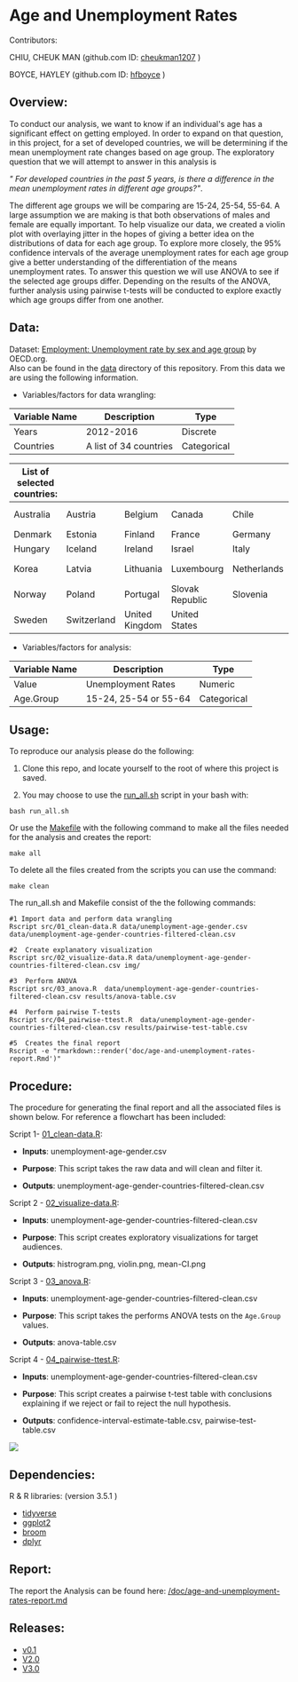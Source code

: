 
# Age and Unemployment Rates

Contributors: 

CHIU, CHEUK MAN (github.com ID: [cheukman1207](https://github.com/cheukman1207) )

BOYCE, HAYLEY (github.com ID: [hfboyce](https://github.com/hfboyce) )

## Overview:

To conduct our analysis, we want to know if an individual's age has a significant effect on getting employed. In order to expand on that question, in this project, for a set of developed countries, we will be determining if the mean unemployment rate changes based on age group. The exploratory question that we will attempt to answer in this analysis is  

*" For developed countries in the past 5 years, is there a difference in the mean unemployment rates in different age groups?"*. 

The different age groups we will be comparing are 15-24, 25-54, 55-64. A large assumption we are making is that both observations of males and female are equally important. To help visualize our data, we created a violin plot with overlaying jitter in the hopes of giving a better idea on the distributions of data for each age group. To explore more closely, the 95% confidence intervals of the average unemployment rates for each age group give a better understanding of the differentiation of the means unemployment rates. 
To answer this question we will use ANOVA to see if the selected age groups differ. Depending on the results of the ANOVA, further analysis using pairwise t-tests will be conducted to explore exactly which age groups differ from one another.

## Data:

Dataset: [Employment: Unemployment rate by sex and age group](https://stats.oecd.org/index.aspx?queryid=54743) by OECD.org.   
Also can be found in the [data](https://github.com/UBC-MDS/DSCI_522-Age-and-Unemployment-Rates/tree/master/data) directory of this repository. From this data we are using the following information. 

- Variables/factors for data wrangling: 

| Variable Name | Description | Type |
| --- | --- | --- |
| Years | 2012-2016 | Discrete |
| Countries | A list of 34 countries | Categorical |

| List of selected countries: |  |  |  |  |  |
| --- | --- | --- | --- | --- | --- |
| Australia | Austria | Belgium | Canada |	Chile | Czech Republic |
| Denmark |	Estonia | Finland |	France | Germany | Greece|
| Hungary | Iceland |	Ireland | Israel |	Italy |	Japan |
| Korea |	Latvia | Lithuania |	Luxembourg |	Netherlands | New Zealand |
| Norway | Poland |	Portugal |	Slovak Republic | Slovenia |	Spain |
| Sweden |	Switzerland | United Kingdom |	United States|


- Variables/factors for analysis: 

| Variable Name | Description | Type |
| --- | --- | --- |
| Value | Unemployment Rates | Numeric |
| Age.Group | 15-24, 25-54 or 55-64 | Categorical |

## Usage:

To reproduce our analysis please do the following: 

1. Clone this repo, and locate yourself to the root of where this project is saved.

2. You may choose to use the [run_all.sh](https://github.com/hfboyce/DSCI_522-Age-and-Unemployment-Rates/blob/master/run_all.sh) script in your bash with:

``` 
bash run_all.sh
```

  Or use the [Makefile](https://github.com/UBC-MDS/DSCI_522-Age-and-Unemployment-Rates/blob/master/Makefile) with the following command to make all the files needed for the analysis and creates the report: 

```
make all
```

To delete all the files created from the scripts you can use the command:

```
make clean
```

The run_all.sh and Makefile consist of the the following commands:

```
#1 Import data and perform data wrangling
Rscript src/01_clean-data.R data/unemployment-age-gender.csv data/unemployment-age-gender-countries-filtered-clean.csv 

#2  Create explanatory visualization
Rscript src/02_visualize-data.R data/unemployment-age-gender-countries-filtered-clean.csv img/

#3  Perform ANOVA
Rscript src/03_anova.R  data/unemployment-age-gender-countries-filtered-clean.csv results/anova-table.csv 

#4  Perform pairwise T-tests
Rscript src/04_pairwise-ttest.R  data/unemployment-age-gender-countries-filtered-clean.csv results/pairwise-test-table.csv

#5  Creates the final report
Rscript -e "rmarkdown::render('doc/age-and-unemployment-rates-report.Rmd')"  
```


## Procedure: 

The procedure for generating the final report and all the associated files is shown below. For reference a flowchart has been included:

Script 1- [01_clean-data.R](https://github.com/UBC-MDS/DSCI_522-Age-and-Unemployment-Rates/blob/master/src/01_clean-data.R): 

- **Inputs**: unemployment-age-gender.csv    

- **Purpose**: This script takes the raw data  and will clean and filter it. 

- **Outputs**:  unemployment-age-gender-countries-filtered-clean.csv   

Script 2 - [02_visualize-data.R](https://github.com/UBC-MDS/DSCI_522-Age-and-Unemployment-Rates/blob/master/src/02_visualize-data.R): 

- **Inputs**: unemployment-age-gender-countries-filtered-clean.csv

- **Purpose**: This script creates exploratory visualizations for target audiences. 

- **Outputs**:  histrogram.png, violin.png, mean-CI.png 

Script 3 - [03_anova.R](https://github.com/UBC-MDS/DSCI_522-Age-and-Unemployment-Rates/blob/master/src/03_anova.R): 

- **Inputs**: unemployment-age-gender-countries-filtered-clean.csv

- **Purpose**: This script takes the performs ANOVA tests on the `Age.Group` values. 

- **Outputs**: anova-table.csv

Script 4 - [04_pairwise-ttest.R](https://github.com/UBC-MDS/DSCI_522-Age-and-Unemployment-Rates/blob/master/src/04_pairwise-ttest.R): 

- **Inputs**: unemployment-age-gender-countries-filtered-clean.csv

- **Purpose**: This script creates a pairwise t-test table with conclusions explaining if we reject or fail to reject the null hypothesis.

- **Outputs**:  confidence-interval-estimate-table.csv, pairwise-test-table.csv

![](https://raw.githubusercontent.com/cheukman1207/DSCI_522-Age-and-Unemployment-Rates/master/img/flow-chart.png)



## Dependencies:

 R & R libraries:  (version 3.5.1 )   
 
 - [tidyverse](https://github.com/tidyverse)  
 - [ggplot2](https://github.com/tidyverse/ggplot2)  
 - [broom](https://github.com/tidymodels/broom)
 - [dplyr](https://github.com/tidyverse/dpylr)
 
## Report: 

The report the Analysis can be found here: [/doc/age-and-unemployment-rates-report.md](https://github.com/UBC-MDS/DSCI_522-Age-and-Unemployment-Rates/blob/master/doc/age-and-unemployment-rates-report.md)

## Releases:

- [v0.1](https://github.com/UBC-MDS/DSCI_522-Age-and-Unemployment-Rates/releases/tag/v0.1)
- [V2.0](https://github.com/UBC-MDS/DSCI_522-Age-and-Unemployment-Rates/releases/tag/V2.0)
- [V3.0](https://github.com/UBC-MDS/DSCI_522-Age-and-Unemployment-Rates/releases/tag/V3.0)
 
